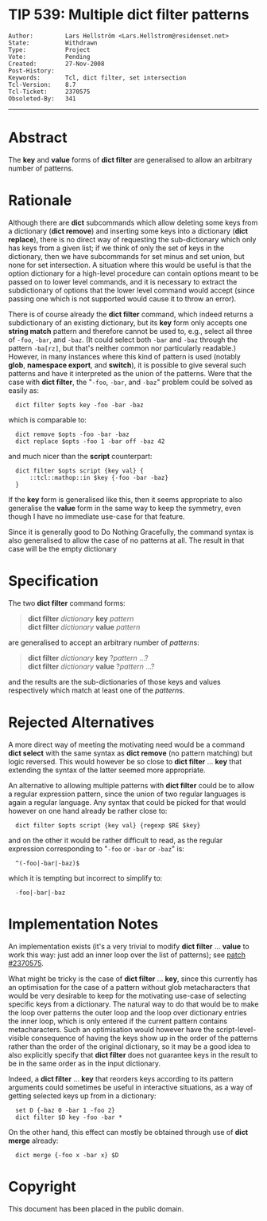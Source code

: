 # TIP 539: Multiple dict filter patterns
	Author:         Lars Hellström <Lars.Hellstrom@residenset.net>
	State:          Withdrawn
	Type:           Project
	Vote:           Pending
	Created:        27-Nov-2008
	Post-History:   
	Keywords:       Tcl, dict filter, set intersection
	Tcl-Version:	8.7
	Tcl-Ticket:     2370575
	Obsoleted-By:   341
-----

# Abstract

The **key** and **value** forms of **dict filter** are generalised 
to allow an arbitrary number of patterns.

# Rationale

Although there are **dict** subcommands which allow deleting some keys 
from a dictionary (**dict remove**) and inserting some keys into a 
dictionary (**dict replace**), there is no direct way of requesting 
the sub-dictionary which only has keys from a given list; if we think 
of only the set of keys in the dictionary, then we have subcommands for 
set minus and set union, but none for set intersection. 
A situation where this would be useful is that the option dictionary for 
a high-level procedure can contain options meant to be passed on to 
lower level commands, and it is necessary to extract the subdictionary 
of options that the lower level command would accept (since passing one 
which is not supported would cause it to throw an error).

There is of course already the **dict filter** command, which indeed 
returns a subdictionary of an existing dictionary, but its **key** form 
only accepts one **string match** pattern and therefore cannot be used 
to, e.g., select all three of `-foo`, `-bar`, and `-baz`. (It could select both 
`-bar` and `-baz` through the pattern `-ba[rz]`, but that's neither common nor 
particularly readable.) However, in many instances where this kind of 
pattern is used (notably **glob**, **namespace export**, and 
**switch**), it is possible to give several such patterns and have it 
interpreted as the union of the patterns. Were that the case with 
**dict filter**, the "`-foo`, `-bar`, and `-baz`" problem could be solved as 
easily as:

      dict filter $opts key -foo -bar -baz

which is comparable to:

      dict remove $opts -foo -bar -baz
      dict replace $opts -foo 1 -bar off -baz 42

and much nicer than the **script** counterpart:

      dict filter $opts script {key val} {
          ::tcl::mathop::in $key {-foo -bar -baz}
      }

If the **key** form is generalised like this, then it seems appropriate 
to also generalise the **value** form in the same way to keep the 
symmetry, even though I have no immediate use-case for that feature.

Since it is generally good to Do Nothing Gracefully, the command syntax is
also generalised to allow the case of no patterns at all. The result in that
case will be the empty dictionary

# Specification

The two **dict filter** command forms:

 > **dict filter** _dictionary_ **key** _pattern_  
 > **dict filter** _dictionary_ **value** _pattern_

are generalised to accept an arbitrary number of <i>pattern</i>s:

 > **dict filter** _dictionary_ **key** ?_pattern_ …?  
 > **dict filter** _dictionary_ **value** ?_pattern_ …?

and the results are the sub-dictionaries of those keys and values 
respectively which match at least one of the <i>pattern</i>s.

# Rejected Alternatives

A more direct way of meeting the motivating need would be a command 
**dict select** with the same syntax as **dict remove** (no pattern 
matching) but logic reversed. This would however be so close to 
**dict filter** ... **key** that extending the syntax of the latter 
seemed more appropriate.

An alternative to allowing multiple patterns with **dict filter** could 
be to allow a regular expression pattern, since the union of two regular 
languages is again a regular language. Any syntax that could be picked for 
that would however on one hand already be rather close to:

      dict filter $opts script {key val} {regexp $RE $key}

and on the other it would be rather difficult to read, as the regular 
expression corresponding to "`-foo` or `-bar` or `-baz`" is:

      ^(-foo|-bar|-baz)$

which it is tempting but incorrect to simplify to:

      -foo|-bar|-baz

# Implementation Notes

An implementation exists (it's a very trivial to modify **dict filter** 
… **value** to work this way: just add an inner loop over the list of 
patterns); see [patch #2370575](https://core.tcl-lang.org/tcl/tktview/2370575).

What might be tricky is the case of **dict filter** … **key**, since 
this currently has an optimisation for the case of a pattern without glob 
metacharacters that would be very desirable to keep for the motivating 
use-case of selecting specific keys from a dictionary. The natural way to 
do that would be to make the loop over patterns the outer loop and the 
loop over dictionary entries the inner loop, which is only entered if the 
current pattern contains metacharacters. Such an optimisation would 
however have the script-level-visible consequence of having the keys show 
up in the order of the patterns rather than the order of the original 
dictionary, so it may be a good idea to also explicitly specify that 
**dict filter** does not guarantee keys in the result to be in the same 
order as in the input dictionary.

Indeed, a **dict filter** … **key** that reorders keys according to 
its pattern arguments could sometimes be useful in interactive situations, 
as a way of getting selected keys up from in a dictionary:

      set D {-baz 0 -bar 1 -foo 2}
      dict filter $D key -foo -bar *

On the other hand, this effect can mostly be obtained through use of 
**dict merge** already:

      dict merge {-foo x -bar x} $D

# Copyright

This document has been placed in the public domain. 
